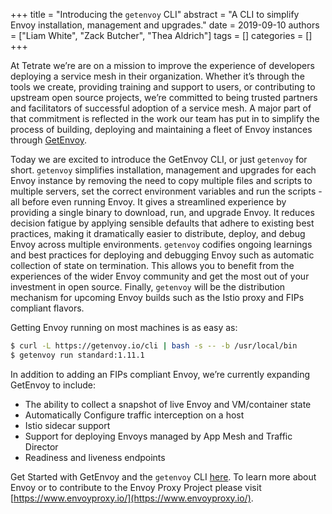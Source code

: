+++
title = "Introducing the `getenvoy` CLI"
abstract = "A CLI to simplify Envoy installation, management and upgrades."
date = 2019-09-10
authors = ["Liam White", "Zack Butcher", "Thea Aldrich"]
tags = []
categories = []
+++

At Tetrate we’re are on a mission to improve the experience of developers deploying a service mesh in their organization. Whether it’s through the tools we create, providing training and support to users, or contributing to upstream open source projects, we’re committed to being trusted partners and facilitators of successful adoption of a service mesh. A major part of that commitment is reflected in the work our team has put in to simplify the process of building, deploying and maintaining a fleet of Envoy instances through [GetEnvoy](https://www.getenvoy.io).

Today we are excited to introduce the GetEnvoy CLI, or just `getenvoy` for short. `getenvoy` simplifies installation, management and upgrades for each Envoy instance by removing the need to copy multiple files and scripts to multiple servers, set the correct environment variables and run the scripts - all before even running Envoy. It gives a streamlined experience by providing a single binary to download, run, and upgrade Envoy. It reduces decision fatigue by applying sensible defaults that adhere to existing best practices, making it dramatically easier to distribute, deploy, and debug Envoy across multiple environments. `getenvoy` codifies ongoing learnings and best practices for deploying and debugging Envoy such as automatic collection of state on termination. This allows you to benefit from the experiences of the wider Envoy community and get the most out of your investment in open source. Finally, `getenvoy` will be the distribution mechanism for upcoming Envoy builds such as the Istio proxy and FIPs compliant flavors.

Getting Envoy running on most machines is as easy as:

```sh
$ curl -L https://getenvoy.io/cli | bash -s -- -b /usr/local/bin
$ getenvoy run standard:1.11.1
```

In addition to adding an FIPs compliant Envoy, we’re currently expanding GetEnvoy to include:

- The ability to collect a snapshot of live Envoy and VM/container state
- Automatically Configure traffic interception on a host
- Istio sidecar support
- Support for deploying Envoys managed by App Mesh and Traffic Director
- Readiness and liveness endpoints

Get Started with GetEnvoy and the `getenvoy` CLI [here](https://www.getenvoy.io/install/). To learn more about Envoy or to contribute to the Envoy Proxy Project please visit [https://www.envoyproxy.io/](https://www.envoyproxy.io/).

